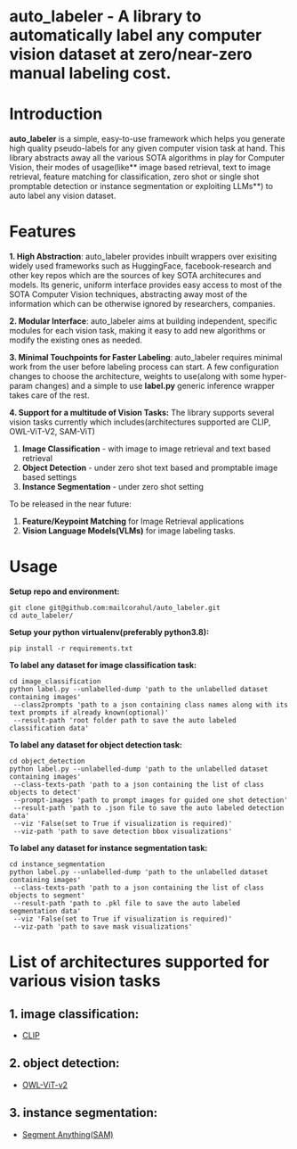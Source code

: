 # auto_labeler - A library to automatically label any computer vision dataset at zero/near-zero manual labeling cost.

# Introduction

**auto_labeler** is a simple, easy-to-use framework which helps you generate high quality pseudo-labels for any given computer vision task at hand. This library abstracts away all the various SOTA algorithms in play for Computer Vision, their modes of usage(like** image based retrieval, text to image retrieval, feature matching for classification, zero shot or single shot promptable detection or instance segmentation or exploiting LLMs**) to auto label any vision dataset.

# Features

**1. High Abstraction**:
auto_labeler provides inbuilt wrappers over exisiting widely used frameworks such as HuggingFace, facebook-research and other key repos which are the sources of key SOTA architecures and models. Its generic, uniform interface provides easy access to most of the SOTA Computer Vision techniques, abstracting away most of the information which can be otherwise ignored by researchers, companies.

**2. Modular Interface**:
auto_labeler aims at building independent, specific modules for each vision task, making it easy to add new algorithms or modify the existing ones as needed.

**3. Minimal Touchpoints for Faster Labeling**:
auto_labeler requires minimal work from the user before labeling process can start. A few configuration changes to choose the architecture, weights to use(along with some hyper-param changes) and a simple to use **label.py** generic inference wrapper takes care of the rest.

**4. Support for a multitude of Vision Tasks:**
The library supports several vision tasks currently which includes(architectures supported are CLIP, OWL-ViT-V2, SAM-ViT)
1. **Image Classification** - with image to image retrieval and text based retrieval
2. **Object Detection** - under zero shot text based and promptable image based settings
3. **Instance Segmentation** - under zero shot setting

To be released in the near future:
1. **Feature/Keypoint Matching** for Image Retrieval applications
2. **Vision Language Models(VLMs)** for image labeling tasks.

# Usage

**Setup repo and environment:**

```
git clone git@github.com:mailcorahul/auto_labeler.git
cd auto_labeler/
```

**Setup your python virtualenv(preferably python3.8):**
```
pip install -r requirements.txt
```

**To label any dataset for image classification task:**
```
cd image_classification
python label.py --unlabelled-dump 'path to the unlabelled dataset containing images'
 --class2prompts 'path to a json containing class names along with its text prompts if already known(optional)'
 --result-path 'root folder path to save the auto labeled classification data'
```

**To label any dataset for object detection task:**
```
cd object_detection
python label.py --unlabelled-dump 'path to the unlabelled dataset containing images'
 --class-texts-path 'path to a json containing the list of class objects to detect'
 --prompt-images 'path to prompt images for guided one shot detection'
 --result-path 'path to .json file to save the auto labeled detection data'
 --viz 'False(set to True if visualization is required)'
 --viz-path 'path to save detection bbox visualizations'
```

**To label any dataset for instance segmentation task:**
```
cd instance_segmentation
python label.py --unlabelled-dump 'path to the unlabelled dataset containing images'
 --class-texts-path 'path to a json containing the list of class objects to segment'
 --result-path 'path to .pkl file to save the auto labeled segmentation data'
 --viz 'False(set to True if visualization is required)'
 --viz-path 'path to save mask visualizations'
```

# List of architectures supported for various vision tasks

## 1. image classification:
- [CLIP](https://github.com/mlfoundations/open_clip)

## 2. object detection:
- [OWL-ViT-v2](https://huggingface.co/docs/transformers/model_doc/owlvit)

## 3. instance segmentation:
- [Segment Anything(SAM)](https://huggingface.co/docs/transformers/main/model_doc/sam)


